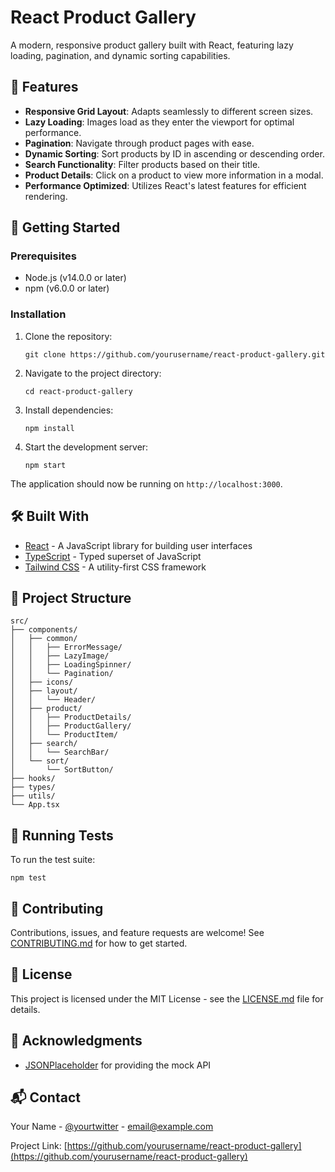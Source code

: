 # React Product Gallery

A modern, responsive product gallery built with React, featuring lazy loading, pagination, and dynamic sorting capabilities.

## 🌟 Features

- **Responsive Grid Layout**: Adapts seamlessly to different screen sizes.
- **Lazy Loading**: Images load as they enter the viewport for optimal performance.
- **Pagination**: Navigate through product pages with ease.
- **Dynamic Sorting**: Sort products by ID in ascending or descending order.
- **Search Functionality**: Filter products based on their title.
- **Product Details**: Click on a product to view more information in a modal.
- **Performance Optimized**: Utilizes React's latest features for efficient rendering.

## 🚀 Getting Started

### Prerequisites

- Node.js (v14.0.0 or later)
- npm (v6.0.0 or later)

### Installation

1. Clone the repository:

   ```
   git clone https://github.com/yourusername/react-product-gallery.git
   ```

2. Navigate to the project directory:

   ```
   cd react-product-gallery
   ```

3. Install dependencies:

   ```
   npm install
   ```

4. Start the development server:
   ```
   npm start
   ```

The application should now be running on `http://localhost:3000`.

## 🛠️ Built With

- [React](https://reactjs.org/) - A JavaScript library for building user interfaces
- [TypeScript](https://www.typescriptlang.org/) - Typed superset of JavaScript
- [Tailwind CSS](https://tailwindcss.com/) - A utility-first CSS framework

## 📂 Project Structure

```
src/
├── components/
│   ├── common/
│   │   ├── ErrorMessage/
│   │   ├── LazyImage/
│   │   ├── LoadingSpinner/
│   │   └── Pagination/
│   ├── icons/
│   ├── layout/
│   │   └── Header/
│   ├── product/
│   │   ├── ProductDetails/
│   │   ├── ProductGallery/
│   │   └── ProductItem/
│   ├── search/
│   │   └── SearchBar/
│   └── sort/
│       └── SortButton/
├── hooks/
├── types/
├── utils/
└── App.tsx
```

## 🧪 Running Tests

To run the test suite:

```
npm test
```

## 🤝 Contributing

Contributions, issues, and feature requests are welcome! See [CONTRIBUTING.md](CONTRIBUTING.md) for how to get started.

## 📄 License

This project is licensed under the MIT License - see the [LICENSE.md](LICENSE.md) file for details.

## 👏 Acknowledgments

- [JSONPlaceholder](https://jsonplaceholder.typicode.com/) for providing the mock API

## 📬 Contact

Your Name - [@yourtwitter](https://twitter.com/yourtwitter) - email@example.com

Project Link: [https://github.com/yourusername/react-product-gallery](https://github.com/yourusername/react-product-gallery)
